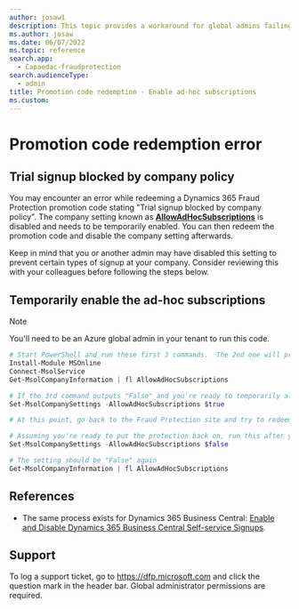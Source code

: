 ```yaml
---
author: josaw1
description: This topic provides a workaround for global admins failing to redeem a promo/promotion code because their company policy blocks it, specially the 'AllowAdHocSubscriptions' is set to False in their tenant.
ms.author: josaw
ms.date: 06/07/2022
ms.topic: reference
search.app: 
  - Capaedac-fraudprotection
search.audienceType:
  - admin
title: Promotion code redemption - Enable ad-hoc subscriptions
ms.custom:
---
```


# Promotion code redemption error
## Trial signup blocked by company policy

You may encounter an error while redeeming a Dynamics 365 Fraud Protection promotion code stating "Trial signup blocked by company policy".  The company setting known as <a href="https://docs.microsoft.com/en-us/powershell/module/msonline/set-msolcompanysettings" target="_blank">**AllowAdHocSubscriptions**</a> is disabled and needs to be temporarily enabled.  You can then redeem the promotion code and disable the company setting afterwards.

Keep in mind that you or another admin may have disabled this setting to prevent certain types of signup at your company.  Consider reviewing this with your colleagues before following the steps below.

## Temporarily enable the ad-hoc subscriptions
> [!NOTE]
> You'll need to be an Azure global admin in your tenant to run this code.

```powershell
# Start PowerShell and run these first 3 commands.  The 2nd one will prompt you for your credentials:
Install-Module MSOnline
Connect-MsolService
Get-MsolCompanyInformation | fl AllowAdHocSubscriptions

# If the 3rd command outputs "False" and you're ready to temporarily allow these signups, run this:
Set-MsolCompanySettings -AllowAdHocSubscriptions $true

# At this point, go back to the Fraud Protection site and try to redeem your promo code again.

# Assuming you're ready to put the protection back on, run this after you redeem your Fraud Protection promotion code:
Set-MsolCompanySettings -AllowAdHocSubscriptions $false

# The setting should be "False" again
Get-MsolCompanyInformation | fl AllowAdHocSubscriptions
```

## References

- The same process exists for Dynamics 365 Business Central: <a href="https://docs.microsoft.com/en-us/dynamics365/business-central/dev-itpro/developer/devenv-business-central-manage-selfservice-signups" target="_blank">Enable and Disable Dynamics 365 Business Central Self-service Signups</a>.

## Support

To log a support ticket, go to <https://dfp.microsoft.com> and click the question mark in the header bar. Global administrator permissions are required.
